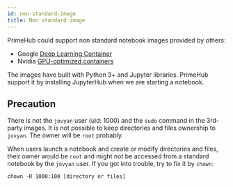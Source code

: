 ```yaml
---
id: non-standard-image
title: Non standard image
---
```


PrimeHub could support non standard notebook images provided by others:

* Google [Deep Learning Container](https://cloud.google.com/ai-platform/deep-learning-containers/docs/choosing-container#choose_a_container_image_type)
* Nvidia [GPU-optimized containers](https://ngc.nvidia.com/catalog/all)

The images have built with Python 3+ and Jupyter libraries. PrimeHub support it by installing JupyterHub when we are starting a notebook.

## Precaution

There is not the `jovyan` user (uid: 1000) and the `sudo` command in the 3rd-party images. It is not possible to keep directories and files ownership to `jovyan`. The owner will be `root` probably.

When users launch a notebook and create or modify directories and files, their owner would be `root` and might not be accessed from a standard notebook by the `jovyan` user. If you got into trouble, try to fix it by `chown`:

```
chown -R 1000:100 [directory or files]
```